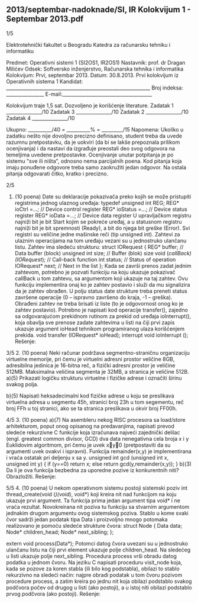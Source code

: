 2013/septembar-nadoknade/SI, IR Kolokvijum 1 - Septembar 2013.pdf
--------------------------------------------------------------------------------


1/5

Elektrotehnički fakultet u Beogradu
Katedra za računarsku tehniku i informatiku

Predmet: Operativni sistemi 1 (SI2OS1, IR2OS1)
Nastavnik: prof. dr Dragan Milićev
Odsek: Softversko inženjerstvo, Računarska tehnika i informatika
Kolokvijum: Prvi, septembar 2013.
Datum: 30.8.2013.
Prvi kolokvijum iz Operativnih sistema 1
Kandidat: _____________________________________________________________
Broj indeksa: ________________  E-mail:______________________________________

Kolokvijum traje 1,5 sat. Dozvoljeno je korišćenje literature.
Zadatak 1 _______________/10   Zadatak 3 _______________/10
Zadatak 2 _______________/10   Zadatak 4 _______________/10

Ukupno: __________/40 = __________% = _________/15
Napomena: Ukoliko u zadatku nešto nije dovoljno precizno definisano,  student  treba  da
uvede razumnu pretpostavku, da je uokviri (da bi se lakše prepoznala prilikom ocenjivanja) i
da  nastavi  da  izgrađuje  preostali  deo  svog  odgovora  na  temeljima  uvedene  pretpostavke.
Ocenjivanje  unutar  potpitanja  je  po  sistemu  "sve  ili ništa", odnosno nema parcijalnih poena.
Kod pitanja koja imaju ponuđene odgovore treba samo zaokružiti jedan  odgovor.  Na  ostala
pitanja odgovarati čitko, kratko i precizno.


2/5
1. (10 poena)
Date  su  deklaracije  pokazivača  preko  kojih  se  može  pristupiti  registrima jednog ulaznog
uređaja:
typedef unsigned int REG;
REG* ioCtrl =...;   // Device control register
REG* ioStatus =...; // Device status register
REG* ioData =...;   // Device data register
U upravljačkom registru najniži bit je bit Start kojim se pokreće uređaj, a u statusnom registru
najniži bit je bit spremnosti (Ready), a bit do njega bit greške (Error). Svi registri su veličine
jedne mašinske reči (tip unsigned int).
Zahtevi  za  ulaznim  operacijama  na  tom  uređaju  vezani  su  u  jednostruko  ulančanu  listu.
Zahtev ima sledeću strukturu:
struct IORequest {
  REG* buffer; // Data buffer (block)
  unsigned int size; // Buffer (blok) size
  void (*callBack)(IORequest*); // Call-back function
  int status; // Status of operation
  IORequest* next; // Next in the list
};
Kada se završi prenos zadat jednim zahtevom, potrebno je pozvati funkciju na koju ukazuje
pokazivač callBack u tom zahtevu, sa argumentom koji ukazuje na taj zahtev. Ovu funkciju
implementira onaj ko je zahtev postavio i služi da mu signalizira da je zahtev obrađen. U
polju status date strukture treba preneti status završene operacije (0 – ispravno završeno do
kraja, -1 – greška). Obrađeni zahtev ne treba brisati iz liste (to je odgovornost onog ko je
zahtev postavio).
Potrebno  je  napisati  kod operacije transfer(), zajedno  sa  odgovarajućom  prekidnom
rutinom za prekid od uređaja ioInterrupt(),  koja  obavlja  sve  prenose  zadate  zahtevima  u
listi  na čiji prvi zapis ukazuje argument ioHead tehnikom programiranog ulaza korišćenjem
prekida.
void transfer (IORequest* ioHead);
interrupt void ioInterrupt ();
Rešenje:

3/5
2. (10 poena)
Neki  računar  podržava segmentno-straničnu  organizaciju virtuelne memorije,  pri  čemu  je
virtuelni adresni prostor veličine 8GB,  adresibilna  jedinica  je  16-bitna reč, a fizički adresni
prostor  je veličine 512MB. Maksimalna veličina segmenta je 32MB, a stranica je veličine
512B.
a)(5) Prikazati logičku strukturu virtuelne i fizičke adrese i označiti širinu svakog polja.








b)(5) Napisati heksadecimalni kod fizičke adrese u koju se  preslikava  virtuelna  adresa  u
segmentu 45h, stranici broj 23h u tom segementu, reč broj FFh u toj stranici, ako se ta stranica
preslikava u okvir broj FF00h.


4/5
3. (10 poena)
a)(7) Na asembleru nekog RISC procesora sa load/store arhitekturom, poput onog opisanog
na  predavanjima,  napisati  prevod  sledeće  rekurzivne  C  funkcije  koja  izračunava  najveći
zajednički delilac (engl. greatest common divisor, GCD) dva data nenegativna cela broja x i y
Euklidovim algoritmom, pri čemu je uvek xy0 (pretpostaviti da su argumenti uvek ovakvi i
ispravni). Funkcija remainder(x,y) je implementirana i vraća ostatak pri deljenju x sa y.
unsigned int gcd (unsigned int x, unsigned int y) {
  if (y==0) return x;
  else return gcd(y,remainder(x,y));
}
b)(3) Da li je ova funkcija bezbedna za uporedne pozive iz konkurentnih niti? Obrazložiti.
Rešenje:

5/5
4. (10 poena)
U nekom operativnom sistemu postoji sistemski poziv
int thread_create(void (*)(void*), void*)
koji kreira  nit  nad  funkcijom  na  koju  ukazuje  prvi  argument. Ta  funkcija  prima  jedan
argument  tipa void* i ne vraća rezultat. Novokreirana  nit  poziva  tu  funkciju  sa  stvarnim
argumentom jednakim drugom argumentu ovog sistemskog poziva.
Stablo u kome svaki čvor sadrži jedan  podatak  tipa Data i  proizvoljno  mnogo  potomaka
realizovano je pomoću sledeće strukture čvora:
struct Node {
  Data data;
  Node* children_head;
  Node* next_sibling;
};

extern void process(Data*);
Potomci datog čvora uvezani su u jednostruko ulančanu listu na čiji prvi element ukazuje
polje children_head.  Na  sledećeg u listi ukazuje polje next_sibling.  Procedura process
vrši obradu datog podatka u jednom čvoru.
Na jeziku C napisati proceduru visit_node koja, kada se pozove za koren stabla (ili bilo kog
podstabla), obilazi to stablo rekurzivno na sledeći način: najpre obradi podatak u tom čvoru
pozivom  procedure process,  a  zatim  kreira  po  jednu  nit  koja  obilazi podstablo  svakog
podčvora počev od drugog u listi (ako postoji), a u istoj niti obilazi podstablo prvog podčvora
(ako postoji).
Rešenje:


